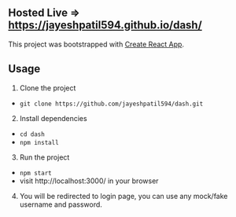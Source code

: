 ## Hosted Live => https://jayeshpatil594.github.io/dash/

This project was bootstrapped with [Create React App](https://github.com/facebook/create-react-app).

## Usage

1. Clone the project

- `git clone https://github.com/jayeshpatil594/dash.git`

2. Install dependencies

- `cd dash`
- `npm install`

3. Run the project

- `npm start`
- visit http://localhost:3000/ in your browser

4. You will be redirected to login page, you can use any mock/fake username and password.
